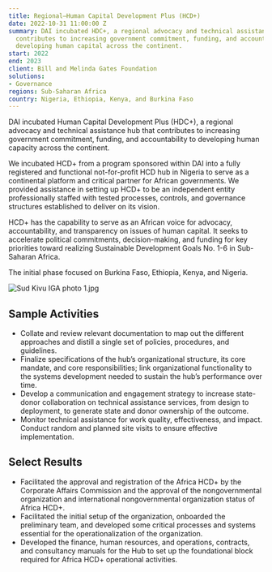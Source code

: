 ```yaml
---
title: Regional—Human Capital Development Plus (HCD+)
date: 2022-10-31 11:00:00 Z
summary: DAI incubated HDC+, a regional advocacy and technical assistance hub that
  contributes to increasing government commitment, funding, and accountability to
  developing human capital across the continent.
start: 2022
end: 2023
client: Bill and Melinda Gates Foundation
solutions:
- Governance
regions: Sub-Saharan Africa
country: Nigeria, Ethiopia, Kenya, and Burkina Faso
---
```


DAI incubated Human Capital Development Plus (HDC+), a regional advocacy and technical assistance hub that contributes to increasing government commitment, funding, and accountability to developing human capacity across the continent.

We incubated HCD+ from a program sponsored within DAI into a fully registered and functional not-for-profit HCD hub in Nigeria to serve as a continental platform and critical partner for African governments. We provided assistance in setting up HCD+ to be an independent entity professionally staffed with tested processes, controls, and governance structures established to deliver on its vision.

HCD+ has the capability to serve as an African voice for advocacy, accountability, and transparency on issues of human capital. It seeks to accelerate political commitments, decision-making, and funding for key priorities toward realizing Sustainable Development Goals No. 1-6 in Sub-Saharan Africa. 

The initial phase focused on Burkina Faso, Ethiopia, Kenya, and Nigeria.

![Sud Kivu IGA photo 1.jpg](/uploads/Sud%20Kivu%20IGA%20photo%201.jpg)

## Sample Activities

* Collate and review relevant documentation to map out the different approaches and distill a single set of policies, procedures, and guidelines.
* Finalize specifications of the hub’s organizational structure, its core mandate, and core responsibilities; link organizational functionality to the systems development needed to sustain the hub’s performance over time. 
* Develop a communication and engagement strategy to increase state-donor collaboration on technical assistance services, from design to deployment, to generate state and donor ownership of the outcome. 
* Monitor technical assistance for work quality, effectiveness, and impact. Conduct random and planned site visits to ensure effective implementation.

## Select Results

* Facilitated the approval and registration of the Africa HCD+ by the Corporate Affairs Commission and the approval of the nongovernmental organization and international nongovernmental organization status of Africa HCD+.
* Facilitated the initial setup of the organization, onboarded the preliminary team, and developed some critical processes and systems essential for the operationalization of the organization. 
* Developed the finance, human resources, and operations, contracts, and consultancy manuals for the Hub to set up the foundational block required for Africa HCD+ operational activities.